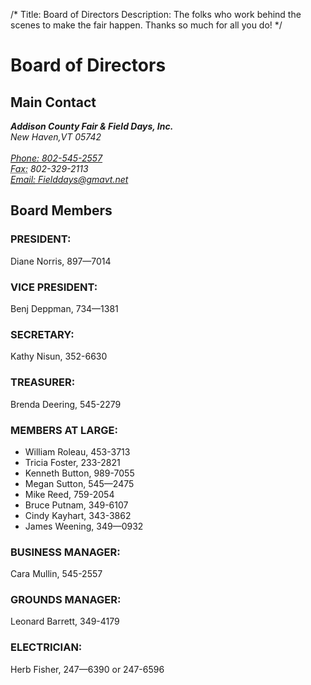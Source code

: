 /*
Title: Board of Directors
Description: The folks who work behind the scenes to make the fair happen. Thanks so much for all you do!
*/

# Board of Directors

## Main Contact

<address itemscope="" itemtype="http://schema.org/NGO">
    <div itemprop="address" itemscope="" itemtype="http://schema.org/PostalAddress" >
        <strong itemprop="streetAddress" >Addison County Fair & Field Days, Inc.</strong>
        <br /> <span itemprop="addressLocality">New Haven</span>,<span itemprop="addressRegion">VT</span> 05742
    </div>
    <br />
    <a href="tel:8025452557" itemprop="telephone" ><abbr title="Phone" >Phone:</abbr> 802-545-2557</a><br />
    <abbr title="Fax">Fax:</abbr> 802-329-2113<br />
    <a href="mailto:Fielddays@gmavt.net"  itemprop="email"><abbr title="Email">Email:</abbr> Fielddays@gmavt.net</a>
</address>

## Board Members

### PRESIDENT: 
Diane Norris, 897—7014

### VICE PRESIDENT: 
Benj Deppman, 734—1381

### SECRETARY: 
Kathy Nisun, 352-6630

### TREASURER: 
Brenda Deering, 545-2279

### MEMBERS AT LARGE:
- William Roleau, 453-3713 
- Tricia Foster, 233-2821
- Kenneth Button, 989-7055 
- Megan Sutton, 545—2475
-  Mike Reed, 759-2054
-  Bruce Putnam, 349-6107
-  Cindy Kayhart, 343-3862
- James Weening, 349—0932

### BUSINESS MANAGER: 
Cara Mullin, 545-2557

### GROUNDS MANAGER: 
Leonard Barrett, 349-4179

### ELECTRICIAN: 
Herb Fisher, 247—6390 or 247-6596
